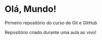 # Olá, Mundo!
 Pirmeiro repositório do curso de Git e GitHub

Repositório criado durante uma aula ao vivo!